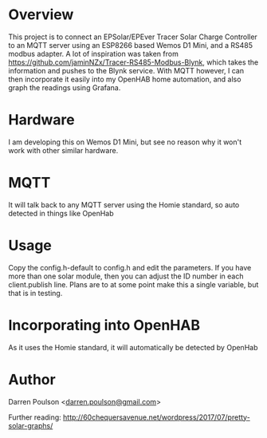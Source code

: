 # Overview 

This project is to connect an EPSolar/EPEver Tracer Solar Charge Controller to an MQTT server using an ESP8266 based Wemos D1 Mini, and a RS485 modbus adapter. A lot of inspiration was taken from https://github.com/jaminNZx/Tracer-RS485-Modbus-Blynk, which takes the information and pushes to the Blynk service. With MQTT however, I can then incorporate it easily into my OpenHAB home automation, and also graph the readings using Grafana.

# Hardware
I am developing this on Wemos D1 Mini, but see no reason why it won't work with other similar hardware.

# MQTT
It will talk back to any MQTT server using the Homie standard, so auto detected in things like OpenHab

# Usage

Copy the config.h-default to config.h and edit the parameters. If you have more than one solar module, then you can adjust the ID number in each client.publish line. Plans are to at some point make this a single variable, but that is in testing.

# Incorporating into OpenHAB

As it uses the Homie standard, it will automatically be detected by OpenHab

# Author

Darren Poulson \<darren.poulson@gmail.com\>

Further reading: http://60chequersavenue.net/wordpress/2017/07/pretty-solar-graphs/


